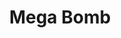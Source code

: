 ---
templateKey: blog-post
featuredpost: false
featuredimage: /assets/Mega_Bomb.png
title: Mega Bomb
description: Special Items
testfield: 576
---